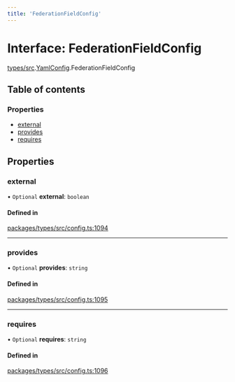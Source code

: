 ```yaml
---
title: 'FederationFieldConfig'
---
```


# Interface: FederationFieldConfig

[types/src](../modules/types_src).[YamlConfig](../modules/types_src.YamlConfig).FederationFieldConfig

## Table of contents

### Properties

- [external](types_src.YamlConfig.FederationFieldConfig#external)
- [provides](types_src.YamlConfig.FederationFieldConfig#provides)
- [requires](types_src.YamlConfig.FederationFieldConfig#requires)

## Properties

### external

• `Optional` **external**: `boolean`

#### Defined in

[packages/types/src/config.ts:1094](https://github.com/Urigo/graphql-mesh/blob/master/packages/types/src/config.ts#L1094)

___

### provides

• `Optional` **provides**: `string`

#### Defined in

[packages/types/src/config.ts:1095](https://github.com/Urigo/graphql-mesh/blob/master/packages/types/src/config.ts#L1095)

___

### requires

• `Optional` **requires**: `string`

#### Defined in

[packages/types/src/config.ts:1096](https://github.com/Urigo/graphql-mesh/blob/master/packages/types/src/config.ts#L1096)
